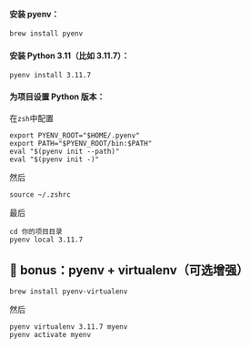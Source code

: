 #### **安装 pyenv：**
```bash
brew install pyenv
```
#### **安装 Python 3.11（比如 3.11.7）：**
```
pyenv install 3.11.7
```
#### **为项目设置 Python 版本：**

在`zsh`中配置
```
export PYENV_ROOT="$HOME/.pyenv"
export PATH="$PYENV_ROOT/bin:$PATH"
eval "$(pyenv init --path)"
eval "$(pyenv init -)"
```
然后
```
source ~/.zshrc
```
最后
```
cd 你的项目目录
pyenv local 3.11.7
```
## **🎁 bonus：pyenv + virtualenv（可选增强）**
```
brew install pyenv-virtualenv
```
然后
```
pyenv virtualenv 3.11.7 myenv
pyenv activate myenv
```

